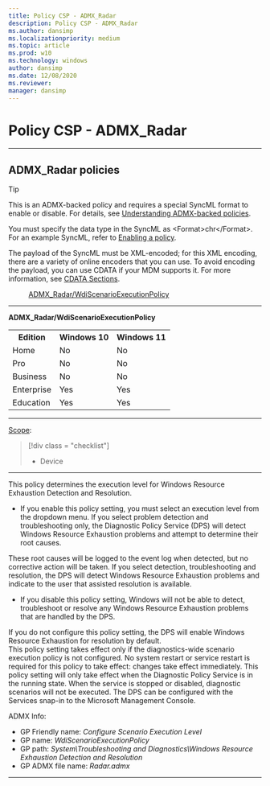 ```yaml
---
title: Policy CSP - ADMX_Radar
description: Policy CSP - ADMX_Radar
ms.author: dansimp
ms.localizationpriority: medium
ms.topic: article
ms.prod: w10
ms.technology: windows
author: dansimp
ms.date: 12/08/2020
ms.reviewer: 
manager: dansimp
---
```


# Policy CSP - ADMX_Radar

<hr/>

<!--Policies-->
## ADMX_Radar policies  

> [!TIP]
> This is an ADMX-backed policy and requires a special SyncML format to enable or disable. For details, see [Understanding ADMX-backed policies](./understanding-admx-backed-policies.md).
> 
> You must specify the data type in the SyncML as &lt;Format&gt;chr&lt;/Format&gt;. For an example SyncML, refer to [Enabling a policy](./understanding-admx-backed-policies.md#enabling-a-policy).
> 
> The payload of the SyncML must be XML-encoded; for this XML encoding, there are a variety of online encoders that you can use. To avoid encoding the payload, you can use CDATA if your MDM supports it. For more information, see [CDATA Sections](http://www.w3.org/TR/REC-xml/#sec-cdata-sect).

<dl>
  <dd>
    <a href="#admx-radar-wdiscenarioexecutionpolicy">ADMX_Radar/WdiScenarioExecutionPolicy</a>
  </dd>
</dl>


<hr/>

<!--Policy-->
<a href="" id="admx-radar-wdiscenarioexecutionpolicy"></a>**ADMX_Radar/WdiScenarioExecutionPolicy**  

<!--SupportedSKUs-->
<table>
<tr>
    <th>Edition</th>
    <th>Windows 10</th>
    <th>Windows 11</th>
</tr>
<tr>
    <td>Home</td>
    <td>No</td>
    <td>No</td>
</tr>
<tr>
    <td>Pro</td>
    <td>No</td>
    <td>No</td>
</tr>
<tr>
    <td>Business</td>
    <td>No</td>
    <td>No</td>
</tr>
<tr>
    <td>Enterprise</td>
    <td>Yes</td>
    <td>Yes</td>
</tr>
<tr>
    <td>Education</td>
    <td>Yes</td>
    <td>Yes</td>
</tr>
</table>

<!--/SupportedSKUs-->
<hr/>

<!--Scope-->
[Scope](./policy-configuration-service-provider.md#policy-scope):

> [!div class = "checklist"]
> * Device

<hr/>

<!--/Scope-->
<!--Description-->
This policy determines the execution level for Windows Resource Exhaustion Detection and Resolution.  

- If you enable this policy setting, you must select an execution level from the dropdown menu. If you select problem detection and troubleshooting only, the Diagnostic Policy Service (DPS) will detect Windows Resource Exhaustion problems and attempt to determine their root causes.

These root causes will be logged to the event log when detected, but no corrective action will be taken. If you select detection, troubleshooting and resolution, the DPS will detect Windows Resource Exhaustion problems and indicate to the user that assisted resolution is available.  

- If you disable this policy setting, Windows will not be able to detect, troubleshoot or resolve any Windows Resource Exhaustion problems that are handled by the DPS.

If you do not configure this policy setting, the DPS will enable Windows Resource Exhaustion for resolution by default.  
This policy setting takes effect only if the diagnostics-wide scenario execution policy is not configured.  No system restart or service restart is required for this policy to take effect: changes take effect immediately. This policy setting will only take effect when the Diagnostic Policy Service is in the running state. When the service is stopped or disabled, diagnostic scenarios will not be executed. The DPS can be configured with the Services snap-in to the Microsoft Management Console.

<!--/Description-->

<!--ADMXBacked-->
ADMX Info:  
-   GP Friendly name: *Configure Scenario Execution Level*
-   GP name: *WdiScenarioExecutionPolicy*
-   GP path: *System\Troubleshooting and Diagnostics\Windows Resource Exhaustion Detection and Resolution*
-   GP ADMX file name: *Radar.admx*

<hr/>

<!--/ADMXBacked-->
<!--/Policy-->

<!--/Policies-->

